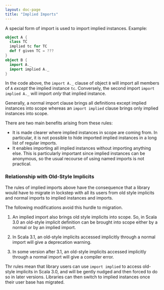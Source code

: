 ```yaml
---
layout: doc-page
title: "Implied Imports"
---
```


A special form of import is used to import implied instances. Example:
```scala
object A {
  class TC
  implied tc for TC
  def f given TC = ???
}
object B {
  import A._
  import implied A._
}
```
In the code above, the `import A._` clause of object `B` will import all members
of `A` _except_ the implied instance `tc`. Conversely, the second import `import implied A._` will import _only_ that implied instance.

Generally, a normal import clause brings all definitions except implied instances into scope whereas an `import implied` clause brings only implied instances into scope.

There are two main benefits arising from these rules:

 - It is made clearer where implied instances in scope are coming from. In particular, it is not possible to hide imported implied instances in a long list of regular imports.
 - It enables importing all implied instances
   without importing anything else. This is particularly important since implied
   instances can be anonymous, so the usual recourse of using named imports is not
   practical.

### Relationship with Old-Style Implicits

The rules of implied imports above have the consequence that a library
would have to migrate in lockstep with all its users from old style implicits and
normal imports to implied instances and imports.

The following modifications avoid this hurdle to migration.

 1. An implied import also brings old style implicits into scope. So, in Scala 3.0
    an old-style implicit definition can be brought into scope either by a normal or
    by an implied import.

 2. In Scala 3.1, an old-style implicits accessed implicitly through a normal import
    will give a deprecation warning.

 3. In some version after 3.1, an old-style implicits accessed implicitly through a normal import
    will give a compiler error.

Thr rules mean that library users can use `import implied` to access old-style implicits in Scala 3.0,
and will be gently nudged and then forced to do so in later versions. Libraries can then switch to
implied instances once their user base has migrated.